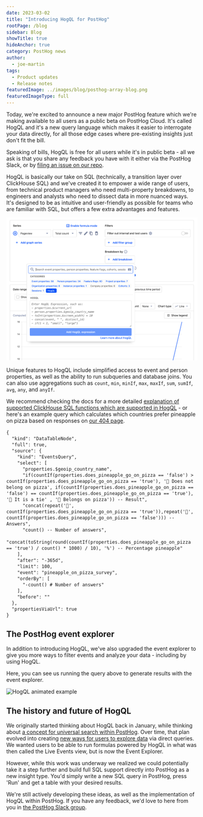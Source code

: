 ```yaml
---
date: 2023-03-02
title: "Introducing HogQL for PostHog"
rootPage: /blog
sidebar: Blog
showTitle: true
hideAnchor: true
category: PostHog news
author:
  - joe-martin
tags:
  - Product updates
  - Release notes
featuredImage: ../images/blog/posthog-array-blog.png
featuredImageType: full
---
```


Today, we're excited to announce a new major PostHog feature which we're making available to all users as a public beta on PostHog Cloud. It's called HogQL and it's a new query language which makes it easier to interrogate your data directly, for all those edge cases where pre-existing insights just don't fit the bill.

Speaking of bills, HogQL is free for all users while it's in public beta - all we ask is that you share any feedback you have with it either via the PostHog Slack, or by [filing an issue on our repo](https://github.com/PostHog/). 

HogQL is basically our take on SQL (technically, a transition layer over ClickHouse SQL) and we've created it to empower a wide range of users, from technical product managers who need multi-property breakdowns, to engineers and analysts who need to dissect data in more nuanced ways. It's designed to be as intuitive and user-friendly as possible for teams who are familiar with SQL, but offers a few extra advantages and features.

![HogQL trends breakdown filter](../images/features/hogql/trends-breakdown.png)

Unique features to HogQL include simplified access to event and person properties, as well as the ability to run subqueries and database joins. You can also use aggregations such as `count`, `min`, `minIf`, `max`, `maxIf`, `sum`, `sumIf`, `avg`, `any`, and `anyIf`.

We recommend checking the docs for a more detailed [explanation of supported ClickHouse SQL functions which are supported in HogQL](/manual/hogql) - or here's an example query which calculates which countries prefer pineapple on pizza based on responses on [our 404 page](/joeisthebest).

```HogQL
{
  "kind": "DataTableNode",
  "full": true,
  "source": {
    "kind": "EventsQuery",
    "select": [
      "properties.$geoip_country_name",
      "if(countIf(properties.does_pineapple_go_on_pizza == 'false') > countIf(properties.does_pineapple_go_on_pizza == 'true'), '🍅 Does not belong on pizza', if(countIf(properties.does_pineapple_go_on_pizza == 'false') == countIf(properties.does_pineapple_go_on_pizza == 'true'), '🥦 It is a tie' , '🍍 Belongs on pizza')) -- Result",
      "concat(repeat('🍍', countIf(properties.does_pineapple_go_on_pizza == 'true')),repeat('🍅', countIf(properties.does_pineapple_go_on_pizza == 'false'))) -- Answers",
      "count() -- Number of answers",
      "concat(toString(round(countIf(properties.does_pineapple_go_on_pizza == 'true') / count() * 1000) / 10), '%') -- Percentage pineapple"
    ],
    "after": "-365d",
    "limit": 100,
    "event": "pineapple_on_pizza_survey",
    "orderBy": [
      "-count() # Number of answers"
    ],
    "before": ""
  },
  "propertiesViaUrl": true
}
```

## The PostHog event explorer 

In addition to introducing HogQL, we've also upgraded the event explorer to give you more ways to filter events and analyze your data - including by using HogQL.

Here, you can see us running the query above to generate results with the event explorer. 

![HogQL animated example](../images/features/hogql/hogql.gif)

## The history and future of HogQL

We originally started thinking about HogQL back in January, while thinking about [a concept for universal search within PostHog](https://github.com/PostHog/posthog/issues/7963). Over time, that plan evolved into creating [new ways for users to explore data](https://github.com/PostHog/meta/issues/86) via direct queries. We wanted users to be able to run formulas powered by HogQL in what was then called the Live Events view, but is now the Event Explorer. 

However, while this work was underway we realized we could potentially take it a step further and build full SQL support directly into PostHog as a new insight type. You'd simply write a new SQL query in PostHog, press 'Run' and get a table with your desired results. 

We're still actively developing these ideas, as well as the implementation of HogQL within PostHog. If you have any feedback, we'd love to here from you in [the PostHog Slack group](/slack).

<ArrayCTA />
